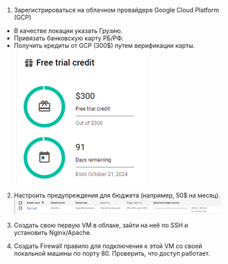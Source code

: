 1. Зарегистрироваться на облачном провайдере Google Cloud Platform (GCP)
- В качестве локации указать Грузию.
- Привязать банковскую карту РБ/РФ.
- Получить кредиты от GCP (300$) путем верификации карты.
    ![alt text](image.png)
2. Настроить предупреждения для бюджета (например, 50$ на месяц).
    ![alt text](image-1.png)
3. Создать свою первую VM в облаке, зайти на неё по SSH и установить Nginx/Apache.
    
4. Создать Firewall правило для подключения к этой VM со своей локальной машины по порту 80. Проверить, что доступ работает.